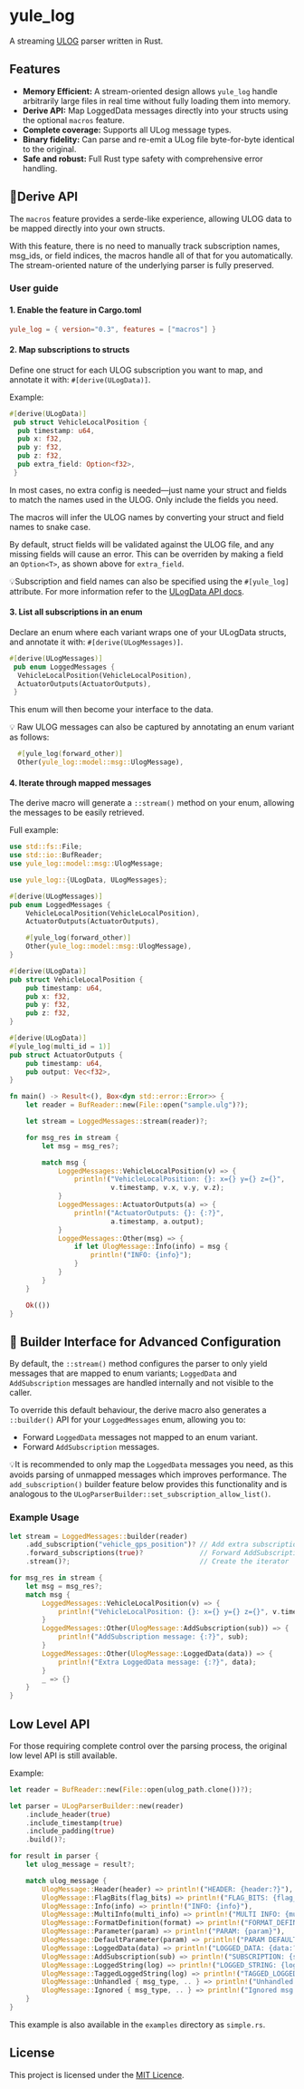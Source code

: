 # yule_log

A streaming [ULOG](https://docs.px4.io/main/en/dev_log/ulog_file_format.html) parser written in Rust.

## Features

- **Memory Efficient:** A stream-oriented design allows `yule_log` handle arbitrarily large files in real time without fully loading them into memory.
- **Derive API:** Map LoggedData messages directly into your structs using the optional `macros` feature.
- **Complete coverage:** Supports all ULog message types.
- **Binary fidelity:** Can parse and re-emit a ULog file byte-for-byte identical to the original.
- **Safe and robust:** Full Rust type safety with comprehensive error handling.

## 🌟Derive API

The `macros` feature provides a serde-like experience, allowing ULOG data to be mapped directly into your own structs.

With this feature, there is no need to manually track subscription names, msg_ids, or field indices, the macros handle all 
of that for you automatically.  The stream-oriented nature of the underlying parser is fully preserved.

### User guide

#### 1. Enable the feature in Cargo.toml

```toml
yule_log = { version="0.3", features = ["macros"] }
```

#### 2. Map subscriptions to structs

Define one struct for each ULOG subscription you want to map, 
and annotate it with: `#[derive(ULogData)]`.

Example:

```rust
#[derive(ULogData)]
 pub struct VehicleLocalPosition {
  pub timestamp: u64,
  pub x: f32,
  pub y: f32,
  pub z: f32,
  pub extra_field: Option<f32>,
 }
```

In most cases, no extra config is needed—just name your struct and fields to match the names used in the
ULOG. Only include the fields you need. 

The macros will infer the ULOG names by converting your struct and field names to snake case. 

By default, struct fields will be validated
against the ULOG file, and any missing fields will cause an error.  This can be overriden by making a field an `Option<T>`, as shown above for `extra_field`.

💡Subscription and field names can also be specified using the `#[yule_log]` attribute.  For
more information refer to the [ULogData API docs](https://docs.rs/yule_log/0.3/yule_log/derive.ULogData.html).

#### 3. List all subscriptions in an enum

Declare an enum where each variant wraps one of your ULogData structs, and annotate it with:
`#[derive(ULogMessages)]`.

```rust
#[derive(ULogMessages)]
 pub enum LoggedMessages {
  VehicleLocalPosition(VehicleLocalPosition),
  ActuatorOutputs(ActuatorOutputs),
 }
```

This enum will then become your interface to the data.

💡 Raw ULOG messages can also be captured by annotating an enum variant as follows:

```rust
  #[yule_log(forward_other)]
  Other(yule_log::model::msg::UlogMessage),
```

#### 4. Iterate through mapped messages

The derive macro will generate a `::stream()` method on your enum, allowing the 
messages to be easily retrieved.

Full example:

```rust
use std::fs::File;
use std::io::BufReader;
use yule_log::model::msg::UlogMessage;

use yule_log::{ULogData, ULogMessages};

#[derive(ULogMessages)]
pub enum LoggedMessages {
    VehicleLocalPosition(VehicleLocalPosition),
    ActuatorOutputs(ActuatorOutputs),

    #[yule_log(forward_other)]
    Other(yule_log::model::msg::UlogMessage),
}

#[derive(ULogData)]
pub struct VehicleLocalPosition {
    pub timestamp: u64,
    pub x: f32,
    pub y: f32,
    pub z: f32,
}

#[derive(ULogData)]
#[yule_log(multi_id = 1)]
pub struct ActuatorOutputs {
    pub timestamp: u64,
    pub output: Vec<f32>,
}

fn main() -> Result<(), Box<dyn std::error::Error>> {
    let reader = BufReader::new(File::open("sample.ulg")?);

    let stream = LoggedMessages::stream(reader)?;

    for msg_res in stream {
        let msg = msg_res?;

        match msg {
            LoggedMessages::VehicleLocalPosition(v) => {
                println!("VehicleLocalPosition: {}: x={} y={} z={}",
                         v.timestamp, v.x, v.y, v.z);
            }
            LoggedMessages::ActuatorOutputs(a) => {
                println!("ActuatorOutputs: {}: {:?}", 
                         a.timestamp, a.output);
            }
            LoggedMessages::Other(msg) => {
                if let UlogMessage::Info(info) = msg {
                    println!("INFO: {info}");
                }
            }
        }
    }

    Ok(())
}
```

## 🔧 Builder Interface for Advanced Configuration

By default, the `::stream()` method configures the parser to only yield messages that are mapped to enum variants; 
`LoggedData` and `AddSubscription` messages are handled internally and not visible
to the caller.

To override this default behaviour, the derive macro also generates a `::builder()` API for
your `LoggedMessages` enum, allowing you to:

- Forward `LoggedData` messages not mapped to an enum variant.
- Forward `AddSubscription` messages.

💡It is recommended to only map the `LoggedData` messages you need, as this avoids 
parsing of unmapped messages which improves performance. The `add_subscription()` builder 
feature below provides this functionality and is analogous to the
`ULogParserBuilder::set_subscription_allow_list()`.

### Example Usage

```rust
let stream = LoggedMessages::builder(reader)
    .add_subscription("vehicle_gps_position")? // Add extra subscription
    .forward_subscriptions(true)?              // Forward AddSubscription messages
    .stream()?;                                // Create the iterator

for msg_res in stream {
    let msg = msg_res?;
    match msg {
        LoggedMessages::VehicleLocalPosition(v) => {
            println!("VehicleLocalPosition: {}: x={} y={} z={}", v.timestamp, v.x, v.y, v.z);
        }
        LoggedMessages::Other(UlogMessage::AddSubscription(sub)) => {
            println!("AddSubscription message: {:?}", sub);
        }
        LoggedMessages::Other(UlogMessage::LoggedData(data)) => {
            println!("Extra LoggedData message: {:?}", data);
        }
        _ => {}
    }
}
```

## Low Level API

For those requiring complete control over the parsing process, the original low level API is still available.

Example:

```rust
let reader = BufReader::new(File::open(ulog_path.clone())?);

let parser = ULogParserBuilder::new(reader)
    .include_header(true)
    .include_timestamp(true)
    .include_padding(true)
    .build()?;

for result in parser {
    let ulog_message = result?;

    match ulog_message {
        UlogMessage::Header(header) => println!("HEADER: {header:?}"),
        UlogMessage::FlagBits(flag_bits) => println!("FLAG_BITS: {flag_bits:?}"),
        UlogMessage::Info(info) => println!("INFO: {info}"),
        UlogMessage::MultiInfo(multi_info) => println!("MULTI INFO: {multi_info}"),
        UlogMessage::FormatDefinition(format) => println!("FORMAT_DEFINITION: {format:?}"),
        UlogMessage::Parameter(param) => println!("PARAM: {param}"),
        UlogMessage::DefaultParameter(param) => println!("PARAM DEFAULT: {param}"),
        UlogMessage::LoggedData(data) => println!("LOGGED_DATA: {data:?}"),
        UlogMessage::AddSubscription(sub) => println!("SUBSCRIPTION: {sub:?}"),
        UlogMessage::LoggedString(log) => println!("LOGGED_STRING: {log}"),
        UlogMessage::TaggedLoggedString(log) => println!("TAGGED_LOGGED_STRING: {log}"),
        UlogMessage::Unhandled { msg_type, .. } => println!("Unhandled msg type: {}", msg_type as char),
        UlogMessage::Ignored { msg_type, .. } => println!("Ignored msg type:  {}", msg_type as char),
    }
}
```

This example is also available in the `examples` directory as `simple.rs`.

## License

This project is licensed under the [MIT Licence](LICENCE).

